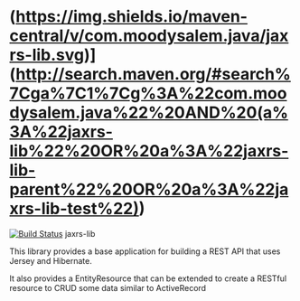 # (https://img.shields.io/maven-central/v/com.moodysalem.java/jaxrs-lib.svg)](http://search.maven.org/#search%7Cga%7C1%7Cg%3A%22com.moodysalem.java%22%20AND%20(a%3A%22jaxrs-lib%22%20OR%20a%3A%22jaxrs-lib-parent%22%20OR%20a%3A%22jaxrs-lib-test%22)) 
[![Build Status](https://travis-ci.org/moodysalem/jaxrs-lib.svg?branch=master)](https://travis-ci.org/moodysalem/jaxrs-lib)
jaxrs-lib

This library provides a base application for building a REST API that uses Jersey and Hibernate.

It also provides a EntityResource that can be extended to create a RESTful resource to CRUD some data similar to ActiveRecord
